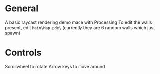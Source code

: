 # General
 A basic raycast rendering demo made with Processing
 To edit the walls present, edit `Main\Map.pde\` (currently they are 6 random walls which just spawn)

# Controls
 Scrollwheel to rotate
 Arrow keys to move around
